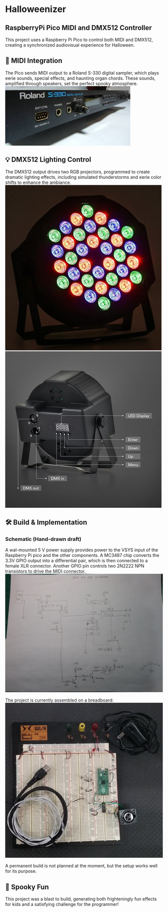 # Halloweenizer
## RaspberryPi Pico MIDI and DMX512 Controller

This project uses a Raspberry Pi Pico to control both MIDI and DMX512, creating a synchronized audiovisual experience for Halloween.

## 🎵 MIDI Integration  

The Pico sends MIDI output to a Roland S-330 digital sampler, which plays eerie sounds, special effects, and haunting organ chords. These sounds, amplified through speakers, set the perfect spooky atmosphere.
![](Roland_S-330.jpg)

## 💡 DMX512 Lighting Control 
The DMX512 output drives two RGB projectors, programmed to create dramatic lighting effects, including simulated thunderstorms and eerie color shifts to enhance the ambiance.
![](projector_DMX512_front.jpg)
![](projector_DMX512_back.jpg)

## 🛠️ Build & Implementation 
### Schematic (Hand-drawn draft)
A wal-mounted 5 V power supply provides power to the VSYS input of the Raspberry Pi pico and the other components. A MC3487 chip converts the 3.3V GPIO output into a differential pair, which is then connected to a female XLR connector. Another GPIO pin controls two 2N2222 NPN transistors to drive the MIDI connector.
![](schematic.jpg)

The project is currently assembled on a breadboard:
![](BreadBoard.jpg)

A permanent build is not planned at the moment, but the setup works well for its purpose.

## 🎃 Spooky Fun
This project was a blast to build, generating both frighteningly fun effects for kids and a satisfying challenge for the programmer!

